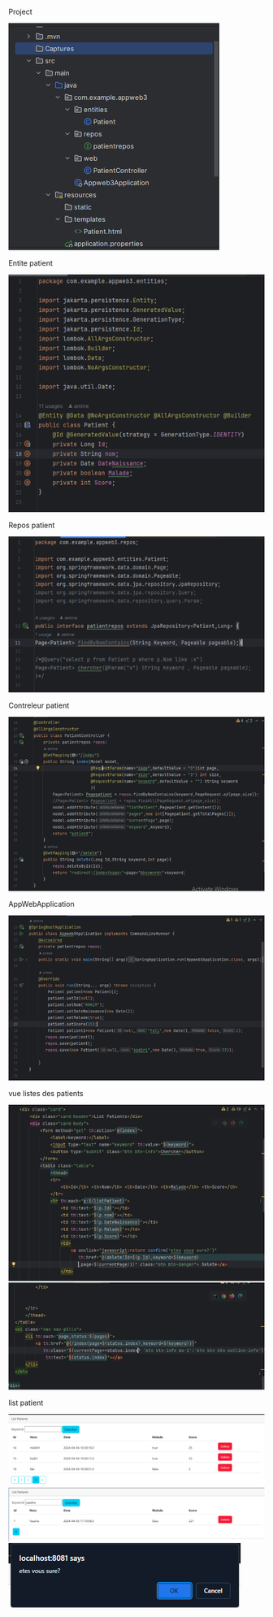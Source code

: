 <p>Project</p>
<img src="Captures/Capture.png">
<p>Entite patient</p>
<img src="Captures/Capture1.png">
<p>Repos patient</p>
<img src="Captures/Capture2.png">
<p>Contreleur patient</p>
<img src="Captures/Capture3.png">
<p>AppWebApplication</p>
<img src="Captures/Capture4.png">
<p>vue listes des patients</p>
<img src="Captures/Capture5.png">
<img src="Captures/Capture6.png">
<p>list patient</p>
<img src="Captures/Capture7.png">
<img src="Captures/Capture8.png">
<img src="Captures/Capture9.png">